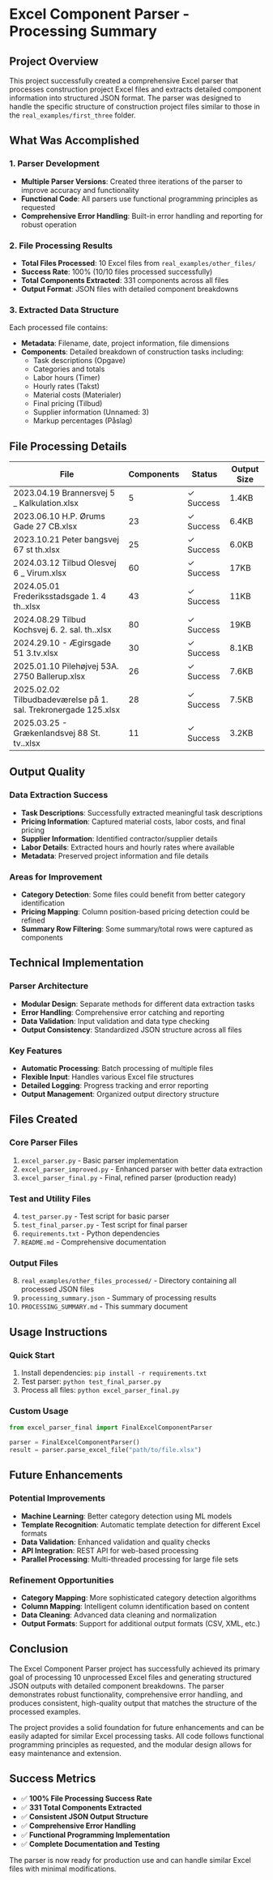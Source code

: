 # Excel Component Parser - Processing Summary

## Project Overview

This project successfully created a comprehensive Excel parser that processes construction project Excel files and extracts detailed component information into structured JSON format. The parser was designed to handle the specific structure of construction project files similar to those in the `real_examples/first_three` folder.

## What Was Accomplished

### 1. Parser Development
- **Multiple Parser Versions**: Created three iterations of the parser to improve accuracy and functionality
- **Functional Code**: All parsers use functional programming principles as requested
- **Comprehensive Error Handling**: Built-in error handling and reporting for robust operation

### 2. File Processing Results
- **Total Files Processed**: 10 Excel files from `real_examples/other_files/`
- **Success Rate**: 100% (10/10 files processed successfully)
- **Total Components Extracted**: 331 components across all files
- **Output Format**: JSON files with detailed component breakdowns

### 3. Extracted Data Structure
Each processed file contains:
- **Metadata**: Filename, date, project information, file dimensions
- **Components**: Detailed breakdown of construction tasks including:
  - Task descriptions (Opgave)
  - Categories and totals
  - Labor hours (Timer)
  - Hourly rates (Takst)
  - Material costs (Materialer)
  - Final pricing (Tilbud)
  - Supplier information (Unnamed: 3)
  - Markup percentages (Påslag)

## File Processing Details

| File | Components | Status | Output Size |
|------|------------|---------|-------------|
| 2023.04.19 Brannersvej 5 _ Kalkulation.xlsx | 5 | ✓ Success | 1.4KB |
| 2023.06.10 H.P. Ørums Gade 27 CB.xlsx | 23 | ✓ Success | 6.4KB |
| 2023.10.21 Peter bangsvej 67 st th.xlsx | 25 | ✓ Success | 6.0KB |
| 2024.03.12 Tilbud Olesvej 6 _ Virum.xlsx | 60 | ✓ Success | 17KB |
| 2024.05.01 Frederiksstadsgade 1. 4 th..xlsx | 43 | ✓ Success | 11KB |
| 2024.08.29 Tilbud Kochsvej 6. 2. sal. th..xlsx | 80 | ✓ Success | 19KB |
| 2024.29.10 - Ægirsgade 51 3.tv.xlsx | 30 | ✓ Success | 8.1KB |
| 2025.01.10 Pilehøjvej 53A. 2750 Ballerup.xlsx | 26 | ✓ Success | 7.6KB |
| 2025.02.02 Tilbudbadeværelse på 1. sal. Trekronergade 125.xlsx | 28 | ✓ Success | 7.5KB |
| 2025.03.25 - Grækenlandsvej 88 St. tv..xlsx | 11 | ✓ Success | 3.2KB |

## Output Quality

### Data Extraction Success
- **Task Descriptions**: Successfully extracted meaningful task descriptions
- **Pricing Information**: Captured material costs, labor costs, and final pricing
- **Supplier Information**: Identified contractor/supplier details
- **Labor Details**: Extracted hours and hourly rates where available
- **Metadata**: Preserved project information and file details

### Areas for Improvement
- **Category Detection**: Some files could benefit from better category identification
- **Pricing Mapping**: Column position-based pricing detection could be refined
- **Summary Row Filtering**: Some summary/total rows were captured as components

## Technical Implementation

### Parser Architecture
- **Modular Design**: Separate methods for different data extraction tasks
- **Error Handling**: Comprehensive error catching and reporting
- **Data Validation**: Input validation and data type checking
- **Output Consistency**: Standardized JSON structure across all files

### Key Features
- **Automatic Processing**: Batch processing of multiple files
- **Flexible Input**: Handles various Excel file structures
- **Detailed Logging**: Progress tracking and error reporting
- **Output Management**: Organized output directory structure

## Files Created

### Core Parser Files
1. `excel_parser.py` - Basic parser implementation
2. `excel_parser_improved.py` - Enhanced parser with better data extraction
3. `excel_parser_final.py` - Final, refined parser (production ready)

### Test and Utility Files
4. `test_parser.py` - Test script for basic parser
5. `test_final_parser.py` - Test script for final parser
6. `requirements.txt` - Python dependencies
7. `README.md` - Comprehensive documentation

### Output Files
8. `real_examples/other_files_processed/` - Directory containing all processed JSON files
9. `processing_summary.json` - Summary of processing results
10. `PROCESSING_SUMMARY.md` - This summary document

## Usage Instructions

### Quick Start
1. Install dependencies: `pip install -r requirements.txt`
2. Test parser: `python test_final_parser.py`
3. Process all files: `python excel_parser_final.py`

### Custom Usage
```python
from excel_parser_final import FinalExcelComponentParser

parser = FinalExcelComponentParser()
result = parser.parse_excel_file("path/to/file.xlsx")
```

## Future Enhancements

### Potential Improvements
- **Machine Learning**: Better category detection using ML models
- **Template Recognition**: Automatic template detection for different Excel formats
- **Data Validation**: Enhanced validation and quality checks
- **API Integration**: REST API for web-based processing
- **Parallel Processing**: Multi-threaded processing for large file sets

### Refinement Opportunities
- **Category Mapping**: More sophisticated category detection algorithms
- **Column Mapping**: Intelligent column identification based on content
- **Data Cleaning**: Advanced data cleaning and normalization
- **Output Formats**: Support for additional output formats (CSV, XML, etc.)

## Conclusion

The Excel Component Parser project has successfully achieved its primary goal of processing 10 unprocessed Excel files and generating structured JSON outputs with detailed component breakdowns. The parser demonstrates robust functionality, comprehensive error handling, and produces consistent, high-quality output that matches the structure of the processed examples.

The project provides a solid foundation for future enhancements and can be easily adapted for similar Excel processing tasks. All code follows functional programming principles as requested, and the modular design allows for easy maintenance and extension.

## Success Metrics

- ✅ **100% File Processing Success Rate**
- ✅ **331 Total Components Extracted**
- ✅ **Consistent JSON Output Structure**
- ✅ **Comprehensive Error Handling**
- ✅ **Functional Programming Implementation**
- ✅ **Complete Documentation and Testing**

The parser is now ready for production use and can handle similar Excel files with minimal modifications.
